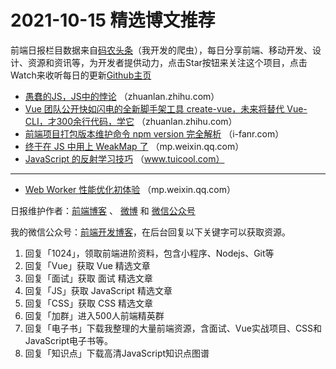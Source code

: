 # 2021-10-15 精选博文推荐

前端日报栏目数据来自[码农头条](http://hao.caibaojian.com.cn/)（我开发的爬虫），每日分享前端、移动开发、设计、资源和资讯等，为开发者提供动力，点击Star按钮来关注这个项目，点击Watch来收听每日的更新[Github主页](https://github.com/kujian/frontendDaily)
* [愚蠢的JS，JS中的悖论](https://zhuanlan.zhihu.com/p/421505877) （zhuanlan.zhihu.com）
* [Vue 团队公开快如闪电的全新脚手架工具 create-vue，未来将替代 Vue-CLI，才300余行代码，学它](https://zhuanlan.zhihu.com/p/421370062) （zhuanlan.zhihu.com）
* [前端项目打包版本维护命令 npm version 完全解析](http://i-fanr.com/2021/10/14/npm-version/) （i-fanr.com）
* [终于在 JS 中用上 WeakMap 了](https://mp.weixin.qq.com/s?__biz=Mzg2NDAzMjE5NQ==&mid=2247491559&idx=1&sn=8c0c45644012bbb4e1e722bbb898389e) （mp.weixin.qq.com）
* [JavaScript 的反射学习技巧](http://www.tuicool.com/articles/hit/MfaYv26) （www.tuicool.com）

***
* [Web Worker 性能优化初体验](https://mp.weixin.qq.com/s?__biz=MzI1ODE4NzE1Nw==&mid=2247490820&idx=1&sn=940eca01a06db92b4ac7ed6af24a5d6f) （mp.weixin.qq.com）

日报维护作者：[前端博客](http://caibaojian.com.cn/) 、 [微博](http://weibo.com/kujian) 和 [微信公众号](https://open.weixin.qq.com/qr/code?username=caibaojian_com)

我的微信公众号：[前端开发博客](https://open.weixin.qq.com/qr/code?username=caibaojian_com)，在后台回复以下关键字可以获取资源。

1. 回复「1024」，领取前端进阶资料，包含小程序、Nodejs、Git等
2. 回复「Vue」获取 Vue 精选文章
3. 回复「面试」获取 面试 精选文章
4. 回复「JS」获取 JavaScript 精选文章
5. 回复「CSS」获取 CSS 精选文章
6. 回复「加群」进入500人前端精英群
7. 回复「电子书」下载我整理的大量前端资源，含面试、Vue实战项目、CSS和JavaScript电子书等。
8. 回复「知识点」下载高清JavaScript知识点图谱
